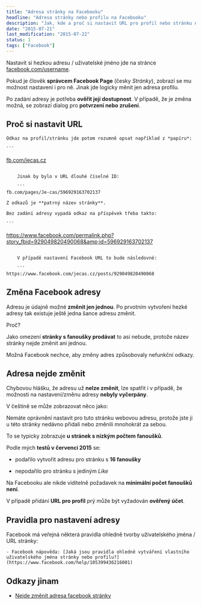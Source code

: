 ```yaml
---
title: "Adresa stránky na Facebooku"
headline: "Adresa stránky nebo profilu na Facebooku"
description: "Jak, kde a proč si nastavit URL pro profil nebo stránku na Facebooku."
date: "2015-07-21"
last_modification: "2015-07-22"
status: 1
tags: ["Facebook"]
---
```


Nastavit si hezkou adresu / uživatelské jméno jde na stránce [facebook.com/username](https://www.facebook.com/username).

Pokud je člověk **správcem Facebook Page** (česky *Stránky*), zobrazí se mu možnost nastavení i pro ně. Jinak jde logicky měnit jen adresa profilu.

Po zadání adresy je potřeba **ověřit její dostupnost**. V případě, že je změna možná, se zobrazí dialog pro **potvrzení nebo zrušení**.

## Proč si nastavit URL

    Odkaz na profil/stránku jde potom rozumně opsat například z *papíru*:

    ```
[fb.com/jecas.cz](http://fb.com/jecas.cz)
```

    Jinak by bylo v URL dlouhé číselné ID:

    ```
fb.com/pages/Je-cas/596929163702137
```

    Z odkazů je **patrný název stránky**.

    Bez zadání adresy vypadá odkaz na příspěvek třeba takto:

    ```
https://www.facebook.com/permalink.php?story_fbid=929049820490068&amp;id=596929163702137
```

    V případě nastavení Facebook URL to bude následovné:

    ```
https://www.facebook.com/jecas.cz/posts/929049820490068
```

## Změna Facebook adresy

Adresu je údajně možné **změnit jen jednou**. Po prvotním vytvoření hezké adresy tak existuje ještě jedna šance adresu změnit.

Proč?

Jako omezení **stránky s fanoušky prodávat** to asi nebude, protože název stránky nejde změnit ani jednou.

Možná Facebook nechce, aby změny adres způsobovaly nefunkční odkazy.

## Adresa nejde změnit

Chybovou hlášku, že adresu už **nelze změnit**, lze spatřit i v případě, že možnosti na nastavení/změnu adresy **nebyly vyčerpány**.

V češtině se může zobrazovat něco jako:

  Nemáte oprávnění nastavit pro tuto stránku webovou adresu, protože jste ji u této stránky nedávno přidali nebo změnili mnohokrát za sebou.

To se typicky zobrazuje **u stránek s nízkým počtem fanoušků**.

Podle mých **testů v červenci 2015** se:

  - podařilo vytvořit adresu pro stránku s **16 fanoušky**

  - nepodařilo pro stránku s jediným *Like*

Na Facebooku ale nikde viditelně požadavek na **minimální počet fanoušků není**.

V případě přidání **URL pro profil** prý může být vyžadován **ověřený účet**.

## Pravidla pro nastavení adresy

Facebook má veřejná některá pravidla ohledně tvorby uživatelského jména / URL stránky:

    - Facebook nápověda: [Jaká jsou pravidla ohledně vytváření vlastního uživatelského jména stránky nebo profilu?](https://www.facebook.com/help/105399436216001)

## Odkazy jinam

  - [Nejde změnit adresa facebook stránky](http://diskuse.jakpsatweb.cz/?action=vthread&amp;forum=17&amp;topic=163918)